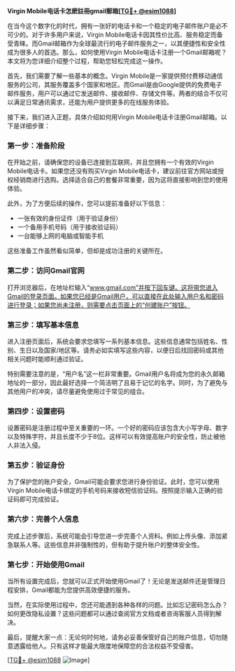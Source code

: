 **Virgin Mobile电话卡怎麽註冊gmail郵箱[[TG💪+ @esim1088](https://t.me/s/esim1088)]**

在当今这个数字化的时代，拥有一张好的电话卡和一个稳定的电子邮件账户是必不可少的。对于许多用户来说，Virgin Mobile电话卡因其性价比高、服务稳定而备受青睐。而Gmail邮箱作为全球最流行的电子邮件服务之一，以其便捷性和安全性成为很多人的首选。那么，如何使用Virgin Mobile电话卡注册一个Gmail邮箱呢？本文将为您详细介绍整个过程，帮助您轻松完成这一操作。

首先，我们需要了解一些基本的概念。Virgin Mobile是一家提供预付费移动通信服务的公司，其服务覆盖多个国家和地区。而Gmail是由Google提供的免费电子邮件服务，用户可以通过它发送邮件、接收邮件、存储文件等。两者的结合不仅可以满足日常通讯需求，还能为用户提供更多的在线服务体验。

接下来，我们进入正题，具体介绍如何用Virgin Mobile电话卡注册Gmail邮箱。以下是详细步骤：

### 第一步：准备阶段

在开始之前，请确保您的设备已连接到互联网，并且您拥有一个有效的Virgin Mobile电话卡。如果您还没有购买Virgin Mobile电话卡，建议前往官方网站或授权经销商进行选购。选择适合自己的套餐非常重要，因为这将直接影响到您的使用体验。

此外，为了方便后续的操作，您可以提前准备好以下信息：
- 一张有效的身份证件（用于验证身份）
- 一个备用手机号码（用于接收验证码）
- 一台能够上网的电脑或智能手机

这些准备工作虽然看似简单，但却是成功注册的关键所在。

### 第二步：访问Gmail官网

打开浏览器后，在地址栏输入“www.gmail.com”并按下回车键。这将带您进入Gmail的登录页面。如果您已经是Gmail用户，可以直接在此处输入用户名和密码进行登录；如果您尚未注册，则需要点击页面上的“创建账户”按钮。

### 第三步：填写基本信息

进入注册页面后，系统会要求您填写一系列基本信息。这些信息通常包括姓名、性别、生日以及国家/地区等。请务必如实填写这些内容，以便日后找回密码或其他相关问题时能顺利通过验证。

特别需要注意的是，“用户名”这一栏非常重要。Gmail用户名将成为您的永久邮箱地址的一部分，因此最好选择一个简洁明了且易于记忆的名字。同时，为了避免与其他用户的冲突，请尽量避免使用过于常见的组合。

### 第四步：设置密码

设置密码是注册过程中至关重要的一环。一个好的密码应该包含大小写字母、数字以及特殊字符，并且长度不少于8位。这样可以有效提高账户的安全性，防止被他人非法入侵。

### 第五步：验证身份

为了保护您的账户安全，Gmail可能会要求您进行身份验证。此时，您可以使用Virgin Mobile电话卡绑定的手机号码来接收短信验证码。按照提示输入正确的验证码即可完成验证。

### 第六步：完善个人信息

完成上述步骤后，系统可能会引导您进一步完善个人资料。例如上传头像、添加紧急联系人等。这些信息并非强制性的，但有助于提升账户的整体安全性。

### 第七步：开始使用Gmail

当所有设置完成后，您就可以正式开始使用Gmail了！无论是发送邮件还是管理日程安排，Gmail都能为您提供高效便捷的服务。

当然，在实际使用过程中，您还可能遇到各种各样的问题。比如忘记密码怎么办？如何更改隐私设置？这些问题都可以通过查阅官方文档或者咨询客服人员得到解决。

最后，提醒大家一点：无论何时何地，请务必妥善保管好自己的账户信息，切勿随意透露给他人。只有这样才能最大限度地保障您的合法权益不受侵害。

[[TG💪+ @esim1088](https://t.me/s/esim1088) ![Image](https://i.postimg.cc/4NQfJmqS/Snipaste-2025-05-13-00-14-12.png)]